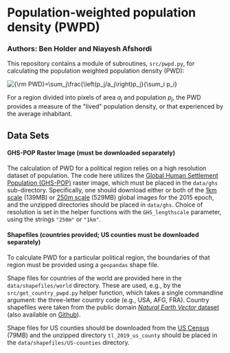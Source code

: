 # Population-weighted population density (PWPD)
### Authors: Ben Holder and Niayesh Afshordi

This repository contains a module of subroutines, `src/pwpd.py`, for calculating the population weighted population density (PWD):

<img src="https://latex.codecogs.com/gif.latex?{\rm&space;PWD}=\sum_j\frac{\left(p_j/a_j\right)p_j}{\sum_i&space;p_i}" title="{\rm PWD}=\sum_j\frac{\left(p_j/a_j\right)p_j}{\sum_i p_i}" />

For a region divided into pixels of area <i>a<sub>j</sub></i> and population <i>p<sub>j</sub></i>, the PWD provides a measure of the "lived" population density, or that experienced by the average inhabitant.

## Data Sets

#### GHS-POP Raster Image (must be downloaded separately) 
The calculation of PWD for a political region relies on a high resolution dataset of population.  The code here utilizes the [Global Human Settlement Population (GHS-POP)](https://ghsl.jrc.ec.europa.eu/ghs_pop2019.php) raster image, which must be placed in the `data/ghs` sub-directory. Specifically, one should download either or both of the [1km scale](https://cidportal.jrc.ec.europa.eu/ftp/jrc-opendata/GHSL/GHS_POP_MT_GLOBE_R2019A/GHS_POP_E2015_GLOBE_R2019A_54009_1K/V1-0/GHS_POP_E2015_GLOBE_R2019A_54009_1K_V1_0.zip) (139MB) or [250m scale](https://cidportal.jrc.ec.europa.eu/ftp/jrc-opendata/GHSL/GHS_POP_MT_GLOBE_R2019A/GHS_POP_E2015_GLOBE_R2019A_54009_250/V1-0/GHS_POP_E2015_GLOBE_R2019A_54009_250_V1_0.zip) (529MB) global images for the 2015 epoch, and the unzipped directories should be placed in `data/ghs`.  Choice of resolution is set in the helper functions with the `GHS_lengthscale` parameter, using the strings `"250m"` or `"1km"`.

#### Shapefiles (countries provided; US counties must be downloaded separately)
To calculate PWD for a particular political region, the boundaries of that region must be provided using a `geopandas` shape file.

Shape files for countries of the world are provided here in the `data/shapefiles/world` directory.  These are used, e.g., by the `src/get_country_pwpd.py` helper function, which takes a single commandline argument: the three-letter country code (e.g., USA, AFG, FRA). Country shapefiles were taken from the public domain [_Natural Earth Vector_ dataset](https://www.naturalearthdata.com/downloads/50m-cultural-vectors/50m-admin-0-countries-2/) (also available on [Github](https://github.com/nvkelso/natural-earth-vector)).

Shape files for US counties should be downloaded from the [US Census](https://www2.census.gov/geo/tiger/TIGER2019/COUNTY/) (79MB) and the unzipped directory `tl_2019_us_county` should be placed in the `data/shapefiles/US-counties` directory.  
